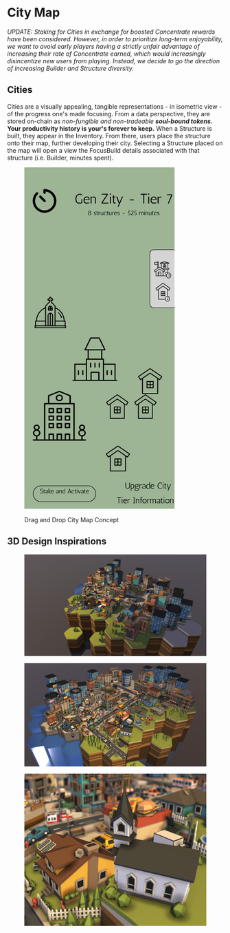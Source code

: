 # City Map

_UPDATE: Staking for Cities in exchange for boosted Concentrate rewards have been considered. However, in order to prioritize long-term enjoyability, we want to avoid early players having a strictly unfair advantage of increasing their rate of Concentrate earned, which would increasingly disincentize new users from playing. Instead, we decide to go the direction of increasing Builder and Structure diversity._

## Cities

Cities are a visually appealing, tangible representations - in isometric view - of the progress one's made focusing. From a data perspective, they are stored on-chain as _non-fungible and non-tradeable **soul-bound tokens**_**. Your productivity history is your's forever to keep.** When a Structure is built, they appear in the Inventory. From there, users place the structure onto their map, further developing their city. Selecting a Structure placed on the map will open a view the FocusBuild details associated with that structure (i.e. Builder, minutes spent).

<figure><img src="../.gitbook/assets/Screen Shot 2022-10-12 at 2.34.43 PM.png" alt=""><figcaption><p>Drag and Drop City Map Concept</p></figcaption></figure>

## 3D Design Inspirations&#x20;

<figure><img src="../.gitbook/assets/Screen Shot 2022-10-31 at 2.53.22 PM.png" alt=""><figcaption></figcaption></figure>

<figure><img src="../.gitbook/assets/image.png" alt=""><figcaption></figcaption></figure>

<figure><img src="../.gitbook/assets/image (1).png" alt=""><figcaption></figcaption></figure>
